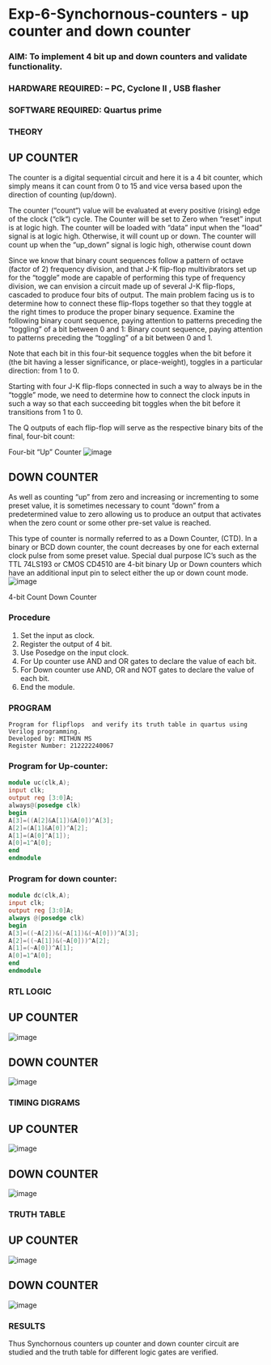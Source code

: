 # Exp-6-Synchornous-counters - up counter and down counter 
### AIM: To implement 4 bit up and down counters and validate  functionality.
### HARDWARE REQUIRED:  – PC, Cyclone II , USB flasher
### SOFTWARE REQUIRED:   Quartus prime
### THEORY 

## UP COUNTER 
The counter is a digital sequential circuit and here it is a 4 bit counter, which simply means it can count from 0 to 15 and vice versa based upon the direction of counting (up/down). 

The counter (“count“) value will be evaluated at every positive (rising) edge of the clock (“clk“) cycle.
The Counter will be set to Zero when “reset” input is at logic high.
The counter will be loaded with “data” input when the “load” signal is at logic high. Otherwise, it will count up or down.
The counter will count up when the “up_down” signal is logic high, otherwise count down

Since we know that binary count sequences follow a pattern of octave (factor of 2) frequency division, and that J-K flip-flop multivibrators set up for the “toggle” mode are capable of performing this type of frequency division, we can envision a circuit made up of several J-K flip-flops, cascaded to produce four bits of output.
The main problem facing us is to determine how to connect these flip-flops together so that they toggle at the right times to produce the proper binary sequence.
Examine the following binary count sequence, paying attention to patterns preceding the “toggling” of a bit between 0 and 1:
Binary count sequence, paying attention to patterns preceding the “toggling” of a bit between 0 and 1.

Note that each bit in this four-bit sequence toggles when the bit before it (the bit having a lesser significance, or place-weight), toggles in a particular direction: from 1 to 0.



 
 

Starting with four J-K flip-flops connected in such a way to always be in the “toggle” mode, we need to determine how to connect the clock inputs in such a way so that each succeeding bit toggles when the bit before it transitions from 1 to 0.

The Q outputs of each flip-flop will serve as the respective binary bits of the final, four-bit count:

 
 

Four-bit “Up” Counter
![image](https://user-images.githubusercontent.com/36288975/169644758-b2f4339d-9532-40c5-af40-8f4f8c942e2c.png)



## DOWN COUNTER 

As well as counting “up” from zero and increasing or incrementing to some preset value, it is sometimes necessary to count “down” from a predetermined value to zero allowing us to produce an output that activates when the zero count or some other pre-set value is reached.

This type of counter is normally referred to as a Down Counter, (CTD). In a binary or BCD down counter, the count decreases by one for each external clock pulse from some preset value. Special dual purpose IC’s such as the TTL 74LS193 or CMOS CD4510 are 4-bit binary Up or Down counters which have an additional input pin to select either the up or down count mode.
![image](https://user-images.githubusercontent.com/36288975/169644844-1a14e123-7228-4ed8-81a9-eb937dff4ac8.png)


4-bit Count Down Counter
### Procedure

1. Set the input as clock.
2. Register the output of 4 bit.
3. Use Posedge on the input clock.
4. For Up counter use AND and OR gates to declare the value of each bit.
5. For Down counter use AND, OR and NOT gates to declare the value of each bit.
6. End the module.



### PROGRAM 
```
Program for flipflops  and verify its truth table in quartus using Verilog programming.
Developed by: MITHUN MS
Register Number: 212222240067
```
### Program for Up-counter:
```verilog
module uc(clk,A);
input clk;
output reg [3:0]A;
always@(posedge clk)
begin
A[3]=((A[2]&A[1])&A[0])^A[3];
A[2]=(A[1]&A[0])^A[2];
A[1]=(A[0]^A[1]);
A[0]=1^A[0];
end
endmodule
```
### Program for down counter:
```verilog
module dc(clk,A);
input clk;
output reg [3:0]A;
always @(posedge clk)
begin
A[3]=((~A[2])&(~A[1])&(~A[0]))^A[3];
A[2]=((~A[1])&(~A[0]))^A[2];
A[1]=(~A[0])^A[1];
A[0]=1^A[0];
end
endmodule
```


### RTL LOGIC 
## UP COUNTER 
![image](https://github.com/Aakashraj04/Exp-7-Synchornous-counters-/assets/121117266/3f2471b0-7668-4e47-82ff-0feae9a5024d)


## DOWN COUNTER  
![image](https://github.com/Aakashraj04/Exp-7-Synchornous-counters-/assets/121117266/3e4d85a6-9c5d-4c6f-80ae-38583b5f823c)

### TIMING DIGRAMS 
## UP COUNTER
![image](https://github.com/Aakashraj04/Exp-7-Synchornous-counters-/assets/121117266/e7ae2e09-026e-4325-8d0e-4ba24d76a377)

## DOWN COUNTER
![image](https://github.com/Aakashraj04/Exp-7-Synchornous-counters-/assets/121117266/21cbc4b8-cfde-4baf-a4d5-2d2ad9b010f5)

### TRUTH TABLE 
## UP COUNTER
![image](https://github.com/Aakashraj04/Exp-7-Synchornous-counters-/assets/121117266/66515381-dfea-4f5a-a4cc-8a7ae3f899d8)

## DOWN COUNTER
![image](https://github.com/Aakashraj04/Exp-7-Synchornous-counters-/assets/121117266/e4e4b54b-f2a1-402e-a924-df6ef45f1541)

### RESULTS 
Thus Synchornous counters up counter and down counter circuit are studied and the truth table for different logic gates are verified.
